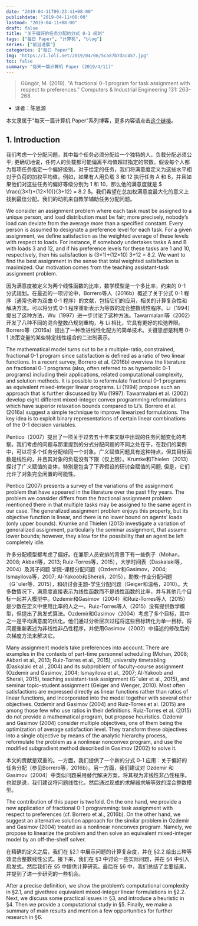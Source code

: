 ```yaml
---
date: "2019-04-11T09:23:41+08:00"
publishdate: "2019-04-11+08:00"
lastmod: "2019-04-11+08:00"
draft: false
title: "关于偏好的任务分配的分式 0-1 规划"
tags: ["每日 Paper", "计算机", "blog"]
series: ["前沿进展"]
categories: ["每日 Paper"]
img: "https://i.loli.net/2019/04/06/5ca87b7dac457.jpg"
toc: false
summary: "每天一篇计算机 Paper (2019/4/11)"
---
```


>Güngör, M. (2019). "A fractional 0–1 program for task assignment with respect to preferences." Computers & Industrial Engineering 131: 263-268.
- 译者：陈思源

本文隶属于"每天一篇计算机 Paper"系列博客，更多内容请点击[这个链接](https://seuite.github.io/tags/%E6%AF%8F%E6%97%A5-Paper/)。

## 1. Introduction

我们考虑一个分配问题，其中每个任务必须分配给一个独特的人，负载分配必须公平; 更确切地说，任何人的负载都可能偏离平均值超过指定的常数。假设每个人都为每项任务指定一个偏好级别。对于给定的任务，我们将满意度定义为这些水平相对于负荷的加权平均值。例如，如果有人用负载 3 和 12 执行任务 A 和 B，并且如果他们对这些任务的偏好等级分别为 1 和 10，那么他的满意度就是 $ \frac{(3×1)+(12×10)}{3+12} = 8.2 $。我们希望在总加权满意度最大化的意义上找到最佳分配。我们的动机来自教学辅助任务分配问题。

We consider an assignment problem where each task must be assigned to a unique person, and load distribution must be fair; more precisely, nobody’s load can deviate from the average more than a specified constant. Every person is assumed to designate a preference level for each task. For a given assignment, we define satisfaction as the weighted average of these levels with respect to loads. For instance, if somebody undertakes tasks A and B with loads 3 and 12, and if his preference levels for these tasks are 1 and 10, respectively, then his satisfaction is (3×1)+(12×10) 3+12 = 8.2. We want to find the best assignment in the sense that total weighted satisfaction is maximized. Our motivation comes from the teaching assistant-task assignment problem. 

因为满意度被定义为两个线性函数的比率，数学模型是一个多比率，约束的 0-1 分式规划。在最近的一项讨论中，Borrero等人（2016b）概述了关于分式 0-1 程序（通常也称为双曲 0-1 程序）的文献，包括它们的应用，相关的计算复杂性和解决方法。可以将分式 0-1 程序重新表示为等效的混合整数线性程序。Li（1994）提出了这种方法，Wu（1997）进一步讨论了这种方法。Tawarmalani等（2002）开发了八种不同的混合整数凸规划重构，与 Li 相比，它具有更好的松弛界限。Borrero等（2016a）提出了一种改进线性化配方的简单技术。关键思想是利用 0-1 决策变量的某些特定线性组合的二进制表示。

The mathematical model turns out to be a multiple-ratio, constrained, fractional 0-1 program since satisfaction is defined as a ratio of two linear functions. In a recent survey, Borrero et al. (2016b) overview the literature on fractional 0-1 programs (also, often referred to as hyperbolic 0-1 programs) including their applications, related computational complexity, and solution methods. It is possible to reformulate fractional 0-1 programs as equivalent mixed-integer linear programs. Li (1994) propose such an approach that is further discussed by Wu (1997). Tawarmalani et al. (2002) develop eight different mixed-integer convex programming reformulations which have superior relaxation bounds compared to Li’s. Borrero et al. (2016a) suggest a simple technique to improve linearized formulations. The key idea is to exploit binary representations of certain linear combinations of the 0-1 decision variables. 

Pentico（2007）提出了一项关于过去五十年来文献中出现的任务问题变化的考察。我们考虑的问题与那里提到的分式分配问题的不同之处在于，在我们的案例中，可以将多个任务分配给同一个对象。广义赋值问题具有这种特点，但其目标函数是线性的，并且其对象的负载没有下限（仅上限）。Krumke和Thielen（2013）探讨了广义赋值的变体，特别是包含了下界假设的研讨会赋值的问题; 但是，它们允许了对象完全闲置的可能性。

Pentico (2007) presents a survey of the variations of the assignment problem that have appeared in the literature over the past fifty years. The problem we consider differs from the fractional assignment problem mentioned there in that multiple tasks may be assigned to the same agent in our case. The generalized assignment problem enjoys this property, but its objective function is linear, and there is no lower bound on agents’ loads (only upper bounds). Krumke and Thielen (2013) investigate a variation of generalized assignment, particularly the seminar assignment, that assume lower bounds; however, they allow for the possibility that an agent be left completely idle. 

许多分配模型都考虑了偏好。在兼职人员安排的背景下有一些例子（Mohan，2008; Akbari等，2013; Ruiz-Torres等，2015），大学时间表（Daskalaki等，2004）及其子问题 学院-课程分配问题（Ozdemir和Gasimov，2004; Ismayilova等，2007; Al-Yakoob和Sherali，2015），助教-作业分配问题（G¨uler等，2015），和研讨会主题-学生分配问题（Geiger和温格，2010）。大多数情况下，满意度直接表示为线性函数而不是线性函数的比率，并与其他几个目标一起并入模型中。Ozdemir和Gasimov（2004）和Ruiz-Torres等人（2015）是少数在定义中使用比率的人之一。Ruiz-Torres等人（2015）没有提供数学模型，但提出了启发式算法。Ozdemir和Gasimov（2004）考虑了多个目标，其中之一是平均满意度的优化。他们通过分析层次过程将这些目标转化为单一目标，将问题重新表述为非线性非凸性程序，并使用Gasimov（2002）中描述的修改后的次梯度方法来解决它。

Many assignment models take preferences into account. There are examples in the contexts of part-time personnel scheduling (Mohan, 2008; Akbari et al., 2013; Ruiz-Torres et al., 2015), university timetabling (Daskalaki et al., 2004) and its subproblem of faculty-course assignment (Ozdemir and Gasimov, 2004; Ismayilova et al., 2007; Al-Yakoob and Sherali, 2015), teaching assistant-task assignment (G¨uler et al., 2015), and seminar topic-student assignment (Geiger and Wenger, 2010). Most often satisfactions are expressed directly as linear functions rather than ratios of linear functions, and incorporated into the model together with several other objectives. Ozdemir and Gasimov (2004) and Ruiz-Torres et al. (2015) are among those few who use ratios in their definitions. Ruiz-Torres et al. (2015) do not provide a mathematical program, but propose heuristics. Ozdemir and Gasimov (2004) consider multiple objectives, one of them being the optimization of average satisfaction level. They transform these objectives into a single objective by means of the analytic hierarchy process, reformulate the problem as a nonlinear nonconvex program, and use the modified subgradient method described in Gasimov (2002) to solve it. 

本文的贡献是双重的。一方面，我们提供了一个新的分式 0-1 应用：关于偏好的任务分配（参见Borrero等，2016b）。另一方面，我们建议对 Ozdemir 和 Gasimov（2004）中类似问题采用替代解决方案，将其视为非线性非凸性程序。也就是说，我们建议将问题线性化，然后通过现成的求解器求解等效的混合整数模型。

The contribution of this paper is twofold. On the one hand, we provide a new application of fractional 0-1 programming: task assignment with respect to preferences (cf. Borrero et al., 2016b). On the other hand, we suggest an alternative solution approach for the similar problem in Ozdemir and Gasimov (2004) treated as a nonlinear nonconvex program. Namely, we propose to linearize the problem and then solve an equivalent mixed-integer model by an off-the-shelf solver. 

在精确的定义之后，我们在 §2.1 中展示问题的计算复杂度，并在 §2.2 给出三种等效混合整数线性公式。接下来，我们在 §3 中讨论一些实际问题，并在 §4 中引入启发式。然后我们在 §5 中提供计算研究。最后在 §6 中，我们总结了主要结果，并提到了进一步研究的一些机会。

After a precise definition, we show the problem’s computational complexity in §2.1, and givethree equivalent mixed-integer linear formulations in §2.2. Next, we discuss some practical issues in §3, and introduce a heuristic in §4. Then we provide a computational study in §5. Finally, we make a summary of main results and mention a few opportunities for further research in §6.